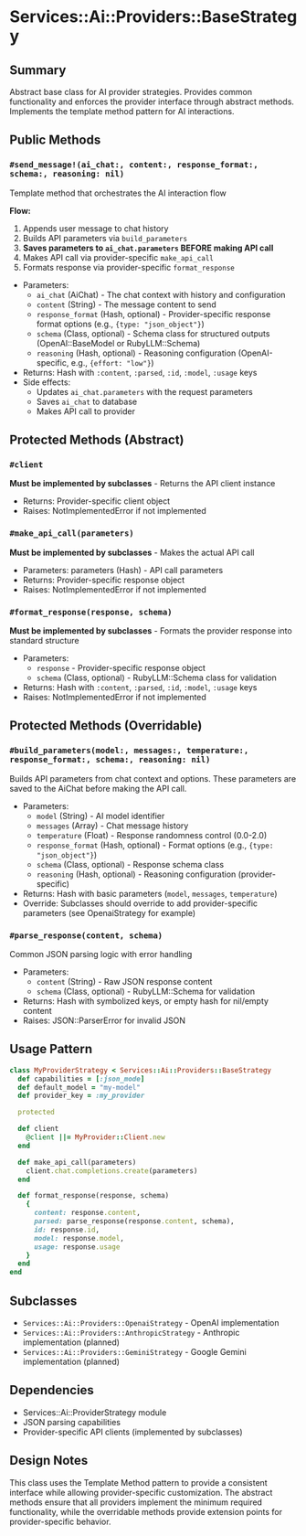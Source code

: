 # Services::Ai::Providers::BaseStrategy

## Summary
Abstract base class for AI provider strategies. Provides common functionality and enforces the provider interface through abstract methods. Implements the template method pattern for AI interactions.

## Public Methods

### `#send_message!(ai_chat:, content:, response_format:, schema:, reasoning: nil)`
Template method that orchestrates the AI interaction flow

**Flow:**
1. Appends user message to chat history
2. Builds API parameters via `build_parameters`
3. **Saves parameters to `ai_chat.parameters` BEFORE making API call**
4. Makes API call via provider-specific `make_api_call`
5. Formats response via provider-specific `format_response`

- Parameters:
  - `ai_chat` (AiChat) - The chat context with history and configuration
  - `content` (String) - The message content to send
  - `response_format` (Hash, optional) - Provider-specific response format options (e.g., `{type: "json_object"}`)
  - `schema` (Class, optional) - Schema class for structured outputs (OpenAI::BaseModel or RubyLLM::Schema)
  - `reasoning` (Hash, optional) - Reasoning configuration (OpenAI-specific, e.g., `{effort: "low"}`)
- Returns: Hash with `:content`, `:parsed`, `:id`, `:model`, `:usage` keys
- Side effects:
  - Updates `ai_chat.parameters` with the request parameters
  - Saves `ai_chat` to database
  - Makes API call to provider

## Protected Methods (Abstract)

### `#client`
**Must be implemented by subclasses** - Returns the API client instance
- Returns: Provider-specific client object
- Raises: NotImplementedError if not implemented

### `#make_api_call(parameters)`
**Must be implemented by subclasses** - Makes the actual API call
- Parameters: parameters (Hash) - API call parameters
- Returns: Provider-specific response object
- Raises: NotImplementedError if not implemented

### `#format_response(response, schema)`
**Must be implemented by subclasses** - Formats the provider response into standard structure
- Parameters: 
  - `response` - Provider-specific response object
  - `schema` (Class, optional) - RubyLLM::Schema class for validation
- Returns: Hash with `:content`, `:parsed`, `:id`, `:model`, `:usage` keys
- Raises: NotImplementedError if not implemented

## Protected Methods (Overridable)

### `#build_parameters(model:, messages:, temperature:, response_format:, schema:, reasoning: nil)`
Builds API parameters from chat context and options. These parameters are saved to the AiChat before making the API call.

- Parameters:
  - `model` (String) - AI model identifier
  - `messages` (Array) - Chat message history
  - `temperature` (Float) - Response randomness control (0.0-2.0)
  - `response_format` (Hash, optional) - Format options (e.g., `{type: "json_object"}`)
  - `schema` (Class, optional) - Response schema class
  - `reasoning` (Hash, optional) - Reasoning configuration (provider-specific)
- Returns: Hash with basic parameters (`model`, `messages`, `temperature`)
- Override: Subclasses should override to add provider-specific parameters (see OpenaiStrategy for example)

### `#parse_response(content, schema)`
Common JSON parsing logic with error handling
- Parameters: 
  - `content` (String) - Raw JSON response content
  - `schema` (Class, optional) - RubyLLM::Schema for validation
- Returns: Hash with symbolized keys, or empty hash for nil/empty content
- Raises: JSON::ParserError for invalid JSON

## Usage Pattern
```ruby
class MyProviderStrategy < Services::Ai::Providers::BaseStrategy
  def capabilities = [:json_mode]
  def default_model = "my-model"
  def provider_key = :my_provider

  protected

  def client
    @client ||= MyProvider::Client.new
  end

  def make_api_call(parameters)
    client.chat.completions.create(parameters)
  end

  def format_response(response, schema)
    {
      content: response.content,
      parsed: parse_response(response.content, schema),
      id: response.id,
      model: response.model,
      usage: response.usage
    }
  end
end
```

## Subclasses
- `Services::Ai::Providers::OpenaiStrategy` - OpenAI implementation
- `Services::Ai::Providers::AnthropicStrategy` - Anthropic implementation (planned)
- `Services::Ai::Providers::GeminiStrategy` - Google Gemini implementation (planned)

## Dependencies
- Services::Ai::ProviderStrategy module
- JSON parsing capabilities
- Provider-specific API clients (implemented by subclasses)

## Design Notes
This class uses the Template Method pattern to provide a consistent interface while allowing provider-specific customization. The abstract methods ensure that all providers implement the minimum required functionality, while the overridable methods provide extension points for provider-specific behavior. 